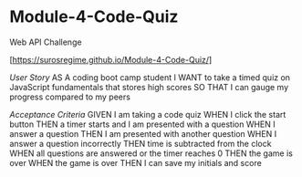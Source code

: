 # Module-4-Code-Quiz
 Web API Challenge

[https://surosregime.github.io/Module-4-Code-Quiz/]

*User Story*
AS A coding boot camp student
I WANT to take a timed quiz on JavaScript fundamentals that stores high scores
SO THAT I can gauge my progress compared to my peers

*Acceptance Criteria*
GIVEN I am taking a code quiz
WHEN I click the start button
THEN a timer starts and I am presented with a question
WHEN I answer a question
THEN I am presented with another question
WHEN I answer a question incorrectly
THEN time is subtracted from the clock
WHEN all questions are answered or the timer reaches 0
THEN the game is over
WHEN the game is over
THEN I can save my initials and score